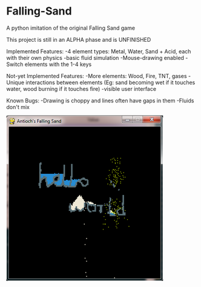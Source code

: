 # Falling-Sand
A python imitation of the original Falling Sand game

This project is still in an ALPHA phase and is UNFINISHED

Implemented Features:
-4 element types: Metal, Water, Sand + Acid, each with their own physics
-basic fluid simulation
-Mouse-drawing enabled
-Switch elements with the 1-4 keys

Not-yet Implemented Features:
-More elements: Wood, Fire, TNT, gases
-Unique interactions between elements (Eg: sand becoming wet if it touches water, wood burning if it touches fire)
-visible user interface

Known Bugs:
-Drawing is choppy and lines often have gaps in them
-Fluids don't mix

![Alpha Screenshot](alpha.png)
